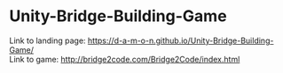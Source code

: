 # Unity-Bridge-Building-Game
Link to landing page: https://d-a-m-o-n.github.io/Unity-Bridge-Building-Game/  
Link to game: http://bridge2code.com/Bridge2Code/index.html
